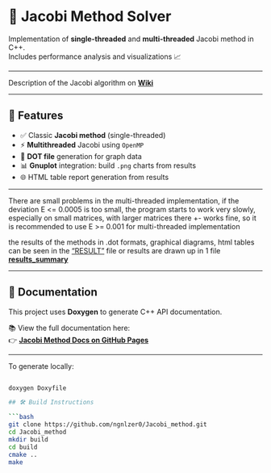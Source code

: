# 🔢 Jacobi Method Solver

Implementation of **single-threaded** and **multi-threaded** Jacobi method in C++.  
Includes performance analysis and visualizations 📈

---

Description of the Jacobi algorithm on [**Wiki**](https://en.wikipedia.org/wiki/Jacobi_method)

---

## 📌 Features

- ✅ Classic **Jacobi method** (single-threaded)
- ⚡ **Multithreaded** Jacobi using `OpenMP`
- 📄 **DOT file** generation for graph data
- 📊 **Gnuplot** integration: build `.png` charts from results
- 🌐 HTML table report generation from results

---

There are small problems in the multi-threaded implementation, 
if the deviation E <= 0.0005 is too small, the program starts to work very slowly, 
especially on small matrices, with larger matrices there +- works fine, 
so it is recommended to use E >= 0.001 for multi-threaded implementation


the results of the methods in .dot formats, graphical diagrams, html tables can be seen in the 
[“RESULT”](https://github.com/ngnlzer0/Jacobi_method/tree/main/results) file
or results are drawn up in 1 file 
[**results_summary**](https://github.com/ngnlzer0/Jacobi_method/blob/main/results/results_summary.md)

---

## 📄 Documentation

This project uses **Doxygen** to generate C++ API documentation.  

📚 View the full documentation here:  
👉 [**Jacobi Method Docs on GitHub Pages**](https://ngnlzer0.github.io/Jacobi_method/)

---

To generate locally:

```bash

doxygen Doxyfile

## 🛠️ Build Instructions

```bash
git clone https://github.com/ngnlzer0/Jacobi_method.git
cd Jacobi_method
mkdir build
cd build
cmake ..
make
